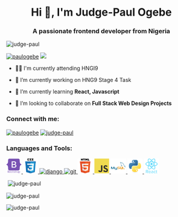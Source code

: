 <h1 align="center">Hi 👋, I'm Judge-Paul Ogebe</h1>
<h3 align="center">A passionate frontend developer from Nigeria</h3>

<p align="left"> <img src="https://komarev.com/ghpvc/?username=judge-paul&label=Profile%20views&color=0e75b6&style=flat" alt="judge-paul" /> </p>

<p align="left"> <a href="https://twitter.com/paulogebe" target="blank"><img src="https://img.shields.io/twitter/follow/paulogebe?logo=twitter&style=for-the-badge" alt="paulogebe" /></a> <a><img src="https://img.shields.io/badge/LinkedIn-0077B5?style=for-the-badge&logo=linkedin&logoColor=white" /></a> 
</p>


- 👨‍💻 I'm currently attending HNGI9 

- 🔭 I’m currently working on HNG9 Stage 4 Task

- 🌱 I’m currently learning **React, Javascript**

- 👯 I’m looking to collaborate on **Full Stack Web Design Projects**

<h3 align="left">Connect with me:</h3>
<p align="left">
<a href="https://twitter.com/paulogebe" target="blank"><img align="center" src="https://raw.githubusercontent.com/rahuldkjain/github-profile-readme-generator/master/src/images/icons/Social/twitter.svg" alt="paulogebe" height="30" width="40" /></a>
<a href="https://linkedin.com/in/judge-paul" target="blank"><img align="center" src="https://raw.githubusercontent.com/rahuldkjain/github-profile-readme-generator/master/src/images/icons/Social/linked-in-alt.svg" alt="judge-paul" height="30" width="40" /></a>
</p>

<h3 align="left">Languages and Tools:</h3>
<p align="left"> <a href="https://getbootstrap.com" target="_blank" rel="noreferrer"> <img src="https://raw.githubusercontent.com/devicons/devicon/master/icons/bootstrap/bootstrap-plain-wordmark.svg" alt="bootstrap" width="40" height="40"/> </a> <a href="https://www.w3schools.com/css/" target="_blank" rel="noreferrer"> <img src="https://raw.githubusercontent.com/devicons/devicon/master/icons/css3/css3-original-wordmark.svg" alt="css3" width="40" height="40"/> </a> <a href="https://www.djangoproject.com/" target="_blank" rel="noreferrer"> <img src="https://cdn.worldvectorlogo.com/logos/django.svg" alt="django" width="40" height="40"/> </a> <a href="https://git-scm.com/" target="_blank" rel="noreferrer"> <img src="https://www.vectorlogo.zone/logos/git-scm/git-scm-icon.svg" alt="git" width="40" height="40"/> </a> <a href="https://www.w3.org/html/" target="_blank" rel="noreferrer"> <img src="https://raw.githubusercontent.com/devicons/devicon/master/icons/html5/html5-original-wordmark.svg" alt="html5" width="40" height="40"/> </a> <a href="https://developer.mozilla.org/en-US/docs/Web/JavaScript" target="_blank" rel="noreferrer"> <img src="https://raw.githubusercontent.com/devicons/devicon/master/icons/javascript/javascript-original.svg" alt="javascript" width="40" height="40"/> </a> <a href="https://www.mysql.com/" target="_blank" rel="noreferrer"> <img src="https://raw.githubusercontent.com/devicons/devicon/master/icons/mysql/mysql-original-wordmark.svg" alt="mysql" width="40" height="40"/> </a> <a href="https://www.python.org" target="_blank" rel="noreferrer"> <img src="https://raw.githubusercontent.com/devicons/devicon/master/icons/python/python-original.svg" alt="python" width="40" height="40"/> </a> <a href="https://reactjs.org/" target="_blank" rel="noreferrer"> <img src="https://raw.githubusercontent.com/devicons/devicon/master/icons/react/react-original-wordmark.svg" alt="react" width="40" height="40"/> </a> </p>


<p>&nbsp;<img align="center" src="https://github-readme-stats.vercel.app/api?username=judge-paul&show_icons=true&locale=en" alt="judge-paul" /></p>

<p><img align="center" src="https://github-readme-streak-stats.herokuapp.com/?user=judge-paul&" alt="judge-paul" /></p>

<p><img align="left" src="https://github-readme-stats.vercel.app/api/top-langs?username=judge-paul&show_icons=true&locale=en&layout=compact" alt="judge-paul" /></p>
